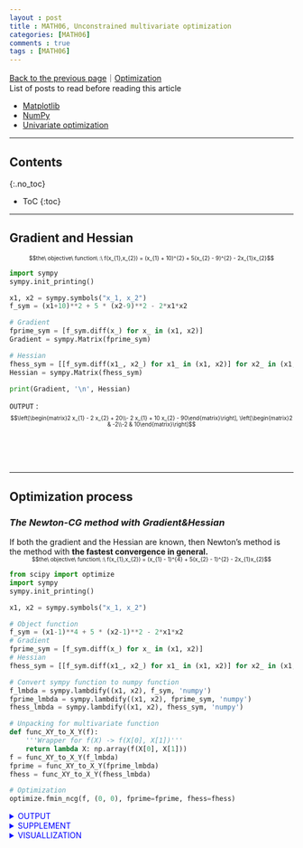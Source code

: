 ```yaml
---
layout : post
title : MATH06, Unconstrained multivariate optimization
categories: [MATH06]
comments : true
tags : [MATH06]
---
```

[Back to the previous page](https://userdyk-github.github.io/Study.html)｜[Optimization](https://userdyk-github.github.io/math06/MATH06-Contents.html) <br>
List of posts to read before reading this article
- <a href='https://userdyk-github.github.io/pl03-topic02/PL03-Topic02-Matplotlib.html' target="_blank">Matplotlib</a>
- <a href='https://userdyk-github.github.io/pl03-topic02/PL03-Topic02-NumPy.html' target="_blank">NumPy</a>
- <a href='https://userdyk-github.github.io/math06/MATH06-Univariate-optimization.html'>Univariate optimization</a>


---

## Contents
{:.no_toc}

* ToC
{:toc}

<hr class="division1">

## **Gradient and Hessian**

<div style="font-size: 70%; text-align:center;"> $$the\ objective\ function\ :\ f(x_{1},x_{2}) = (x_{1} + 10)^{2} + 5(x_{2} - 9)^{2} - 2x_{1}x_{2}$$</div>

```python
import sympy
sympy.init_printing()

x1, x2 = sympy.symbols("x_1, x_2") 
f_sym = (x1+10)**2 + 5 * (x2-9)**2 - 2*x1*x2 

# Gradient
fprime_sym = [f_sym.diff(x_) for x_ in (x1, x2)]
Gradient = sympy.Matrix(fprime_sym)

# Hessian  
fhess_sym = [[f_sym.diff(x1_, x2_) for x1_ in (x1, x2)] for x2_ in (x1, x2)] 
Hessian = sympy.Matrix(fhess_sym)

print(Gradient, '\n', Hessian)
```
`OUTPUT` :
<span style="font-size: 70%;"> $$\left[\begin{matrix}2 x_{1} - 2 x_{2} + 20\\- 2 x_{1} + 10 x_{2} - 90\end{matrix}\right], \left[\begin{matrix}2 & -2\\-2 & 10\end{matrix}\right]$$</span>

<br><br><br>
<hr class="division2">

## **Optimization process**
### ***The Newton-CG method with Gradient&Hessian***

<div class='jb-medium'>If both the gradient and the Hessian are known, then Newton’s method is the method with <strong>the fastest convergence in general.</strong></div> 

<div style="font-size: 70%; text-align:center;"> $$the\ objective\ function\ :\ f(x_{1},x_{2}) = (x_{1} - 1)^{4} + 5(x_{2} - 1)^{2} - 2x_{1}x_{2}$$</div>

```python
from scipy import optimize
import sympy
sympy.init_printing()

x1, x2 = sympy.symbols("x_1, x_2") 

# Object function
f_sym = (x1-1)**4 + 5 * (x2-1)**2 - 2*x1*x2 
# Gradient
fprime_sym = [f_sym.diff(x_) for x_ in (x1, x2)]
# Hessian  
fhess_sym = [[f_sym.diff(x1_, x2_) for x1_ in (x1, x2)] for x2_ in (x1, x2)] 

# Convert sympy function to numpy function
f_lmbda = sympy.lambdify((x1, x2), f_sym, 'numpy') 
fprime_lmbda = sympy.lambdify((x1, x2), fprime_sym, 'numpy')
fhess_lmbda = sympy.lambdify((x1, x2), fhess_sym, 'numpy')

# Unpacking for multivariate function
def func_XY_to_X_Y(f):    
    '''Wrapper for f(X) -> f(X[0], X[1])'''
    return lambda X: np.array(f(X[0], X[1])) 
f = func_XY_to_X_Y(f_lmbda) 
fprime = func_XY_to_X_Y(fprime_lmbda) 
fhess = func_XY_to_X_Y(fhess_lmbda)

# Optimization
optimize.fmin_ncg(f, (0, 0), fprime=fprime, fhess=fhess)
```

<details markdown="1">
<summary class='jb-small' style="color:blue">OUTPUT</summary>
<hr class='division3'>
```
Optimization terminated successfully.
         Current function value: -3.867223
         Iterations: 8
         Function evaluations: 10
         Gradient evaluations: 17
         Hessian evaluations: 8
array([1.88292613, 1.37658523])
```
<span style="font-size: 70%;">$$Optimal\ point\ :\ (x_{1},x_{2})=(1.88292613,1.37658523)$$</span>
<hr class='division3'>
</details>

<details markdown="1">
<summary class='jb-small' style="color:blue">SUPPLEMENT</summary>
<hr class='division3'>
Gradient
```
sympy.Matrix(fprime_sym)
```
`OUTPUT` :
<span style="font-size: 70%;"> $$\left[\begin{matrix}- 2 x_{2} + 4 \left(x_{1} - 1\right)^{3}\\- 2 x_{1} + 10 x_{2} - 10\end{matrix}\right]$$</span><br>
Hessian
```
sympy.Matrix(fhess_sym)
```
`OUTPUT` :
<span style="font-size: 70%;"> $$\left[\begin{matrix}12 \left(x_{1} - 1\right)^{2} & -2\\-2 & 10\end{matrix}\right]$$</span>
<hr class='division3'>
</details>

<details markdown="1">
<summary class='jb-small' style="color:blue">VISUALLIZATION</summary>
<hr class='division3'>
```python
import matplotlib.pyplot as plt

x_opt = optimize.fmin_ncg(f, (0, 0), fprime=fprime, fhess=fhess)  
x_ = y_ = np.linspace(-1, 4, 100)  
X, Y = np.meshgrid(x_, y_)

fig, ax = plt.subplots(figsize=(6, 4)) 
c = ax.contour(X, Y, f_lmbda(X, Y), 100)   
plt.colorbar(c, ax=ax)

ax.plot(x_opt[0], x_opt[1], 'r*', markersize=15)   
ax.set_xlabel(r"$x_1$", fontsize=18)   
ax.set_ylabel(r"$x_2$", fontsize=18)    
plt.show()
```
![다운로드 (8)](https://user-images.githubusercontent.com/52376448/65281242-1747a400-db6d-11e9-9be4-635a88f95011.png)
<hr class='division3'>
</details>
<br><br><br>

---

<br><br><br>

### ***The BFGS algorithm with Gradient***

<div class="medium">Although the BFGS and the conjugate gradient methods theoretically have slower convergence than Newton’s method, they can sometimes offer <strong>improved stability</strong> and can therefore be preferable. </div>

<div style="font-size: 70%; text-align:center;"> $$the\ objective\ function\ :\ f(x_{1},x_{2}) = (x_{1} - 1)^{4} + 5(x_{2} - 1)^{2} - 2x_{1}x_{2}$$</div>

```python
from scipy import optimize
import sympy
sympy.init_printing()
import numpy as np

x1, x2 = sympy.symbols("x_1, x_2") 

# Object function
f_sym = (x1-1)**4 + 5 * (x2-1)**2 - 2*x1*x2 
# Gradient
fprime_sym = [f_sym.diff(x_) for x_ in (x1, x2)]

# Convert sympy function to numpy function
f_lmbda = sympy.lambdify((x1, x2), f_sym, 'numpy') 
fprime_lmbda = sympy.lambdify((x1, x2), fprime_sym, 'numpy')

# Unpacking for multivariate function
def func_XY_to_X_Y(f):    
    '''Wrapper for f(X) -> f(X[0], X[1])'''
    return lambda X: np.array(f(X[0], X[1])) 
f = func_XY_to_X_Y(f_lmbda) 
fprime = func_XY_to_X_Y(fprime_lmbda) 

# Optimization
optimize.fmin_bfgs(f, (0, 0), fprime=fprime)
```

<details markdown="1">
<summary class='jb-small' style="color:blue">OUTPUT</summary>
<hr class='division3'>
```
Optimization terminated successfully.
         Current function value: -3.867223
         Iterations: 9
         Function evaluations: 13
         Gradient evaluations: 13
array([1.88292645, 1.37658596])
```
<span style="font-size: 70%;">$$Optimal\ point\ :\ (x_{1},x_{2})=(1.88292645,1.37658596)$$</span>
<hr class='division3'>
</details>
<details markdown="1">
<summary class='jb-small' style="color:blue">SUPPLEMENT</summary>
<hr class='division3'>
Gradient
```
sympy.Matrix(fprime_sym)
```
`OUTPUT` :
<span style="font-size: 70%;">$$\left[\begin{matrix}- 2 x_{2} + 4 \left(x_{1} - 1\right)^{3}\\- 2 x_{1} + 10 x_{2} - 10\end{matrix}\right]$$</span><br>
<hr class='division3'>
</details>

<details markdown="1">
<summary class='jb-small' style="color:blue">VISUALLIZATION</summary>
<hr class='division3'>
```python
import matplotlib.pyplot as plt

x_opt = optimize.fmin_bfgs(f, (0, 0), fprime=fprime)
x_ = y_ = np.linspace(-1, 4, 100)  
X, Y = np.meshgrid(x_, y_)

fig, ax = plt.subplots(figsize=(6, 4)) 
c = ax.contour(X, Y, f_lmbda(X, Y), 100)   
plt.colorbar(c, ax=ax)

ax.plot(x_opt[0], x_opt[1], 'r*', markersize=15)   
ax.set_xlabel(r"$x_1$", fontsize=18)   
ax.set_ylabel(r"$x_2$", fontsize=18)    
plt.show()
```
![다운로드 (9)](https://user-images.githubusercontent.com/52376448/65285866-b3c37380-db78-11e9-84b2-f00ef7001f7c.png)
<hr class='division3'>
</details>
<br><br><br>

---

### ***A nonlinear conjugate gradient algorithm with Gradient***

<div class="medium">Although the BFGS and the conjugate gradient methods theoretically have slower convergence than Newton’s method, they can sometimes offer <strong>improved stability</strong> and can therefore be preferable. </div>

<div style="font-size: 70%; text-align:center;"> $$the\ objective\ function\ :\ f(x_{1},x_{2}) = (x_{1} - 1)^{4} + 5(x_{2} - 1)^{2} - 2x_{1}x_{2}$$</div>

```python
from scipy import optimize
import sympy
sympy.init_printing()
import numpy as np

x1, x2 = sympy.symbols("x_1, x_2") 

# Object function
f_sym = (x1-1)**4 + 5 * (x2-1)**2 - 2*x1*x2 
# Gradient
fprime_sym = [f_sym.diff(x_) for x_ in (x1, x2)]

# Convert sympy function to numpy function
f_lmbda = sympy.lambdify((x1, x2), f_sym, 'numpy') 
fprime_lmbda = sympy.lambdify((x1, x2), fprime_sym, 'numpy')

# Unpacking for multivariate function
def func_XY_to_X_Y(f):    
    '''Wrapper for f(X) -> f(X[0], X[1])'''
    return lambda X: np.array(f(X[0], X[1])) 
f = func_XY_to_X_Y(f_lmbda) 
fprime = func_XY_to_X_Y(fprime_lmbda) 

# Optimization
optimize.fmin_cg(f, (0, 0), fprime=fprime)
```

<details markdown="1">
<summary class='jb-small' style="color:blue">OUTPUT</summary>
<hr class='division3'>
```
Optimization terminated successfully.
         Current function value: -3.867223
         Iterations: 8
         Function evaluations: 18
         Gradient evaluations: 18
array([1.88292612, 1.37658523])
```
<span style="font-size: 70%;">$$Optimal\ point\ :\ (x_{1},x_{2})=(1.88292612,1.37658523)$$</span>
<hr class='division3'>
</details>
<details markdown="1">
<summary class='jb-small' style="color:blue">SUPPLEMENT</summary>
<hr class='division3'>
Gradient
```
sympy.Matrix(fprime_sym)
```
`OUTPUT` :
<span style="font-size: 70%;">$$\left[\begin{matrix}- 2 x_{2} + 4 \left(x_{1} - 1\right)^{3}\\- 2 x_{1} + 10 x_{2} - 10\end{matrix}\right]$$</span>
<hr class='division3'>
</details>
<details markdown="1">
<summary class='jb-small' style="color:blue">VISUALLIZATION</summary>
<hr class='division3'>
```python
import matplotlib.pyplot as plt

x_opt = optimize.fmin_cg(f, (0, 0), fprime=fprime)
x_ = y_ = np.linspace(-1, 4, 100)  
X, Y = np.meshgrid(x_, y_)

fig, ax = plt.subplots(figsize=(6, 4)) 
c = ax.contour(X, Y, f_lmbda(X, Y), 100)   
plt.colorbar(c, ax=ax)

ax.plot(x_opt[0], x_opt[1], 'r*', markersize=15)   
ax.set_xlabel(r"$x_1$", fontsize=18)   
ax.set_ylabel(r"$x_2$", fontsize=18)    
plt.show()
```
![다운로드 (10)](https://user-images.githubusercontent.com/52376448/65286094-54199800-db79-11e9-9877-1e639502119b.png)
<hr class='division3'>
</details>
<br><br><br>

---

### ***the BFGS algorithm without Gradient&Hessian***

<div class='jb-medium'>In general, the BFGS method is often a good first approach to try, in particular if neither the gradient nor the Hessian is known. If only the gradient is known, then the BFGS method is still <strong>the generally recommended method</strong> to use, although the conjugate gradient method is often a competitive alternative to the BFGS method.</div>

<div style="font-size: 70%; text-align:center;"> $$the\ objective\ function\ :\ f(x_{1},x_{2}) = (x_{1} - 1)^{4} + 5(x_{2} - 1)^{2} - 2x_{1}x_{2}$$</div>

```python
from scipy import optimize
import sympy
sympy.init_printing()
import numpy as np

x1, x2 = sympy.symbols("x_1, x_2") 

# Object function
f_sym = (x1-1)**4 + 5 * (x2-1)**2 - 2*x1*x2 

# Convert sympy function to numpy function
f_lmbda = sympy.lambdify((x1, x2), f_sym, 'numpy') 

# Unpacking for multivariate function
def func_XY_to_X_Y(f):    
    '''Wrapper for f(X) -> f(X[0], X[1])'''
    return lambda X: np.array(f(X[0], X[1])) 
f = func_XY_to_X_Y(f_lmbda) 

# Optimization
optimize.fmin_bfgs(f, (0, 0))
```
<details markdown="1">
<summary class='jb-small' style="color:blue">OUTPUT</summary>
<hr class='division3'>
```
Optimization terminated successfully.
         Current function value: -3.867223
         Iterations: 9
         Function evaluations: 52
         Gradient evaluations: 13
array([1.88292645, 1.37658596])
```
<span style="font-size: 70%;">$$Optimal\ point\ :\ (x_{1},x_{2})=(1.88292645,1.37658596)$$</span>
<hr class='division3'>
</details>

<details markdown="1">
<summary class='jb-small' style="color:blue">VISUALLIZATION</summary>
<hr class='division3'>
```python
import matplotlib.pyplot as plt

x_opt = optimize.fmin_bfgs(f, (0, 0))
x_ = y_ = np.linspace(-1, 4, 100)  
X, Y = np.meshgrid(x_, y_)

fig, ax = plt.subplots(figsize=(6, 4)) 
c = ax.contour(X, Y, f_lmbda(X, Y), 100)   
plt.colorbar(c, ax=ax)

ax.plot(x_opt[0], x_opt[1], 'r*', markersize=15)   
ax.set_xlabel(r"$x_1$", fontsize=18)   
ax.set_ylabel(r"$x_2$", fontsize=18)    
plt.show()
```
![다운로드 (11)](https://user-images.githubusercontent.com/52376448/65286198-a5c22280-db79-11e9-8dbf-bd764dd63a48.png)
<hr class='division3'>
</details>

<br><br><br>

<hr class="division2">

## **Suitable starting point for optimization**

<div style="font-size: 70%; text-align:center;"> $$the\ objective\ function\ :\ f(x,y) = 4sin(x \pi) + 6sin(y \pi) + (x-1)^{2} + (y-1)^{2}$$</div>

```python
import numpy as np
from scipy import optimize 

# the objective function
def f(X): 
    x, y = X   
    return (4 * np.sin(np.pi * x) + 6 * np.sin(np.pi * y)) +  (x - 1)**2 + (y - 1)**2

# find starting point
optimize.brute(f, (slice(-3, 5, 0.5),  slice(-3, 5, 0.5)), finish=None) 
```
`OUTPUT` : <span style="font-size: 70%;">$$Suitable\ starting\ point\ :\ (x,y) = (1.5,1.5)$$</span>

<br><br><br>

### ***Optimization process from suitable starting point***

<div style="font-size: 70%; text-align:center;"> $$the\ objective\ function\ :\ f(x,y) = 4sin(x \pi) + 6sin(y \pi) + (x-1)^{2} + (y-1)^{2}$$</div>

```python
import numpy as np
from scipy import optimize

# the objective function
def f(X):
    x, y = X
    return (4 * np.sin(np.pi * x) + 6 * np.sin(np.pi * y)) +  (x - 1)**2 + (y - 1)**2
    
# find starting point
x_start = optimize.brute(f, (slice(-3, 5, 0.5),  slice(-3, 5, 0.5)), finish=None)

# optimization
optimize.fmin_bfgs(f, x_start)
```
<details markdown="1">
<summary class='jb-small' style="color:blue">OUTPUT</summary>
<hr class='division3'>
```
Optimization terminated successfully.
         Current function value: -9.520229
         Iterations: 4
         Function evaluations: 28
         Gradient evaluations: 7
array([1.47586906, 1.48365787])
```
<span style="font-size: 70%;">$$Optimal\ point\ :\ (x,y) = (1.47586906,1.48365787)$$</span>
<hr class='division3'>
</details>
<details markdown="1">
<summary class='jb-small' style="color:blue">VISUALLIZATION</summary>
<hr class='division3'>
```python
import matplotlib.pyplot as plt

x_opt = optimize.fmin_bfgs(f, x_start)

def func_X_Y_to_XY(f, X, Y):   
    """  
    Wrapper for f(X, Y) -> f([X, Y])   
    """   
    s = np.shape(X)    
    return f(np.vstack([X.ravel(), Y.ravel()])).reshape(*s)
    
fig, ax = plt.subplots(figsize=(6, 4))  
x_ = y_ = np.linspace(-3, 5, 100)  
X, Y = np.meshgrid(x_, y_)   
c = ax.contour(X, Y, func_X_Y_to_XY(f, X, Y), 25)  
plt.colorbar(c, ax=ax)
ax.plot(x_opt[0], x_opt[1], 'r*', markersize=15)   
ax.set_xlabel(r"$x_1$", fontsize=18)  
ax.set_ylabel(r"$x_2$", fontsize=18)  
```    
![다운로드 (12)](https://user-images.githubusercontent.com/52376448/65289030-1a01c380-db84-11e9-8c47-cb50f4ef9cf5.png)
<hr class='division3'>
</details>
<br><br><br>


<hr class="division2">

## **Optimization code in general as the following code makes it easier to switch between different solvers**

<div style="font-size: 70%; text-align:center;"> $$the\ objective\ function\ :\ f(x,y) = 4sin(x \pi) + 6sin(y \pi) + (x-1)^{2} + (y-1)^{2}$$</div>

```python
import numpy as np
from scipy import optimize

# the objective function
def f(X):
    x, y = X
    return (4 * np.sin(np.pi * x) + 6 * np.sin(np.pi * y)) +  (x - 1)**2 + (y - 1)**2

# find starting point
x_start = optimize.brute(f, (slice(-3, 5, 0.5),  slice(-3, 5, 0.5)), finish=None)

# optimization
result = optimize.minimize(f, x_start, method= 'BFGS')  # can be easily change 'method'
result.x
```
`OUTPUT` : <span style="font-size: 70%;">$$Optimal\ point\ :\ (x,y) = (1.47586906,1.48365787)$$</span>

<br><br><br>
<hr class="division1">

List of posts followed by this article
- [post1](https://userdyk-github.github.io/)
- <a href='https://userdyk-github.github.io/'>post2</a>
- <a href='https://userdyk-github.github.io/'>post3</a>

---

Reference
- [post1](https://userdyk-github.github.io/)
- <a href='https://userdyk-github.github.io/'>post2</a>
- <a href='https://userdyk-github.github.io/'>post3</a>

---


